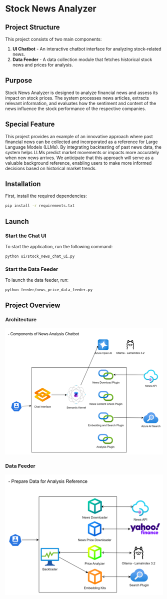 # Stock News Analyzer

## Project Structure

This project consists of two main components:
1. **UI Chatbot** - An interactive chatbot interface for analyzing stock-related news.
2. **Data Feeder** - A data collection module that fetches historical stock news and prices for analysis.

## Purpose

Stock News Analyzer is designed to analyze financial news and assess its impact on stock prices. The system processes news articles, extracts relevant information, and evaluates how the sentiment and content of the news influence the stock performance of the respective companies.

## Special Feature

This project provides an example of an innovative approach where past financial news can be collected and incorporated as a reference for Large Language Models (LLMs). By integrating backtesting of past news data, the system helps LLMs predict market movements or impacts more accurately when new news arrives. We anticipate that this approach will serve as a valuable background reference, enabling users to make more informed decisions based on historical market trends.

## Installation

First, install the required dependencies:

```sh
pip install -r requirements.txt
```

## Launch

### Start the Chat UI
To start the application, run the following command:

```sh
python ui/stock_news_chat_ui.py
```

### Start the Data Feeder
To launch the data feeder, run:

```sh
python feeder/news_price_data_feeder.py
```

## Project Overview

### Architecture

![Chatbot Components](_img/Components-Chatbot.png)

### Data Feeder

![Another Image](_img/Data-Feeder.png)
